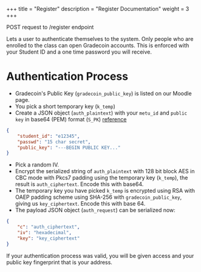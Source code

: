 +++
title = "Register"
description = "Register Documentation"
weight = 3
+++

POST request to /register endpoint

Lets a user to authenticate themselves to the system.
Only people who are enrolled to the class can open Gradecoin accounts.
This is enforced with your Student ID and a one time password you will receive.

# Authentication Process
- Gradecoin's Public Key (`gradecoin_public_key`) is listed on our Moodle page.
- You pick a short temporary key (`k_temp`)
- Create a JSON object (`auth_plaintext`) with your `metu_id` and `public key` in base64 (PEM) format (`S_PK`) [reference](https://tls.mbed.org/kb/cryptography/asn1-key-structures-in-der-and-pem)
```json
{
    "student_id": "e12345",
    "passwd": "15 char secret",
    "public_key": "---BEGIN PUBLIC KEY..."
}
```

- Pick a random IV.
- Encrypt the serialized string of `auth_plaintext` with 128 bit block AES in CBC mode with Pkcs7 padding using the temporary key (`k_temp`), the result is `auth_ciphertext`. Encode this with base64.
- The temporary key you have picked `k_temp` is encrypted using RSA with OAEP padding scheme
using SHA-256 with `gradecoin_public_key`, giving us `key_ciphertext`. Encode this with base 64.
- The payload JSON object (`auth_request`) can be serialized now:

```json
{
    "c": "auth_ciphertext",
    "iv": "hexadecimal",
    "key": "key_ciphertext"
}
```

If your authentication process was valid, you will be given access and your public key fingerprint that is your address.

